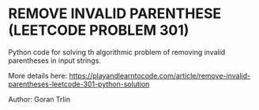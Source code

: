 # REMOVE INVALID PARENTHESE (LEETCODE PROBLEM 301)

Python code for solving th algorithmic problem of removing invalid parentheses in input strings. 

More details here:
https://playandlearntocode.com/article/remove-invalid-parentheses-leetcode-301-python-solution

Author:
Goran Trlin